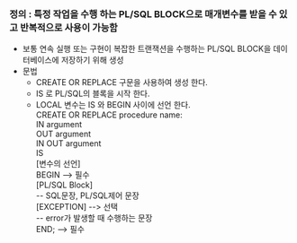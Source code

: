 ### 정의 : 특정 작업을 수행 하는 PL/SQL BLOCK으로 매개변수를 받을 수 있고 반복적으로 사용이 가능함   
 - 보통 연속 실행 또는 구현이 복잡한 트랜잭션을 수행하는 PL/SQL BLOCK을 데이터베이스에 저장하기 위해 생성
 - 문법
   - CREATE OR REPLACE 구문을 사용하여 생성 한다.
   - IS 로 PL/SQL의 블록을 시작 한다.
   - LOCAL 변수는 IS 와 BEGIN 사이에 선언 한다.   
CREATE OR REPLACE procedure name:   
    IN argument   
    OUT argument   
    IN OUT argument   
IS   
    [변수의 선언]   
BEGIN  --> 필수   
    [PL/SQL Block]   
    -- SQL문장, PL/SQL제어 문장   
    [EXCEPTION]  --> 선택   
    -- error가 발생할 때 수행하는 문장   
END;  --> 필수   
